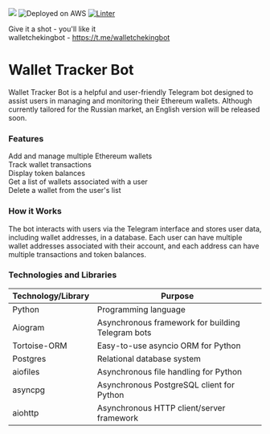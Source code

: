 <a href="https://codeclimate.com/github/Kem0111/wallet_action/maintainability"><img src="https://api.codeclimate.com/v1/badges/3e8de494c6b9c185a482/maintainability" /></a> ![Deployed on AWS](https://img.shields.io/badge/Deployed%20on-AWS-orange) [![Linter](https://github.com/Kem0111/wallet_action/actions/workflows/wallet_action.yml/badge.svg)](https://github.com/Kem0111/wallet_action/actions/workflows/wallet_action.yml)

Give it a shot  - you'll like it  
walletchekingbot - https://t.me/walletchekingbot

# Wallet Tracker Bot

Wallet Tracker Bot is a helpful and user-friendly Telegram bot designed to assist users in managing and monitoring their Ethereum wallets. Although currently tailored for the Russian market, an English version will be released soon.  

### Features

Add and manage multiple Ethereum wallets  
Track wallet transactions  
Display token balances  
Get a list of wallets associated with a user  
Delete a wallet from the user's list  


### How it Works

The bot interacts with users via the Telegram interface and stores user data, including wallet addresses, in a database. Each user can have multiple wallet addresses associated with their account, and each address can have multiple transactions and token balances.


### Technologies and Libraries

| Technology/Library | Purpose                                                   |
|--------------------|-----------------------------------------------------------|
| Python             | Programming language                                      |
| Aiogram            | Asynchronous framework for building Telegram bots         |
| Tortoise-ORM       | Easy-to-use asyncio ORM for Python                        |
| Postgres           | Relational database system                                |
| aiofiles           | Asynchronous file handling for Python                     |
| asyncpg            | Asynchronous PostgreSQL client for Python                 |
| aiohttp            | Asynchronous HTTP client/server framework                 |
